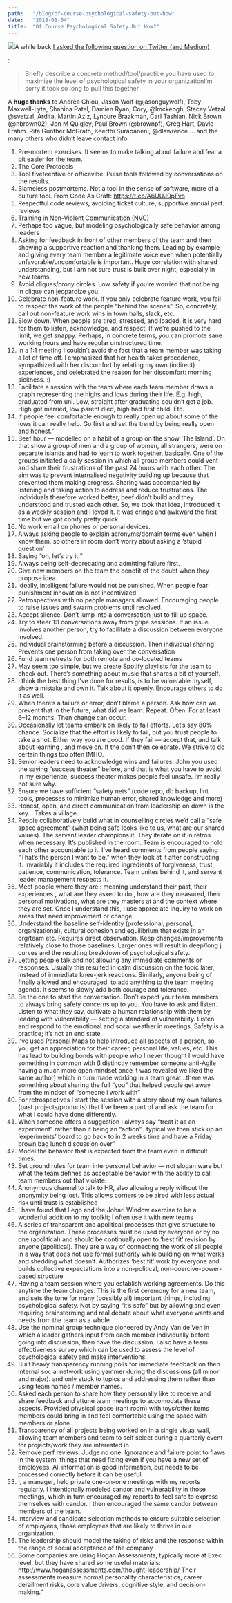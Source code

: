 ```yaml
---
path:	"/blog/of-course-psychological-safety-but-how"
date:	"2018-01-04"
title:	"Of Course Psychological Safety…But How?"
---
```


![](/images/1*xqQ7aOtdvHC1_5BVdR8mGg@2x.jpeg)A while back [I asked the following question on Twitter (and Medium)](https://medium.com/@johnpcutler/actionable-ways-to-improve-psychological-safety-on-teams-9d9a2a3940cf?source=linkShare-4c3f4fe11e6b-1515039761)

:


> Briefly describe a concrete method/tool/practice you have used to maximize the level of psychological safety in your organizationI’m sorry it took so long to pull this together.

A **huge thanks** to Andrea Chiou, Jason Wolf (@jasonguywolf), Toby Maxwell-Lyte, Shahina Patel, Damien Ryan, Cory, @lmckeogh, Stacey Vetzal @svetzal, Ardita, Martin Aziz, Lynoure Braakman, Carl Tashian, Nick Brown (@nbrown02), Jon M Quigley, Paul Brown (@brownpf), Greg Hart, David Frahm. Rita Gunther McGrath, Keerthi Surapaneni, @dlawrence … and the many others who didn’t leave contact info.

1. Pre-mortem exercises. It seems to make talking about failure and fear a bit easier for the team.
2. The Core Protocols
3. Tool fiveteenfive or officevibe. Pulse tools followed by conversations on the results.
4. Blameless postmortems. Not a tool in the sense of software, more of a culture tool. From Code As Craft: https://t.co/A6UUJ0pFvo
5. Respectful code reviews, avoiding ticket culture, supportive annual perf. reviews.
6. Training in Non-Violent Communication (NVC)
7. Perhaps too vague, but modeling psychologically safe behavior among leaders
8. Asking for feedback in front of other members of the team and then showing a supportive reaction and thanking them. Leading by example and giving every team member a legitimate voice even when potentially unfavorable/uncomfortable is important. Huge correlation with shared understanding, but I am not sure trust is built over night, especially in new teams.
9. Avoid cliques/crony circles. Low safety if you’re worried that not being in clique can jeopardize you.
10. Celebrate non-feature work. If you only celebrate feature work, you fail to respect the work of the people “behind the scenes”. So, concretely, call out non-feature work wins in town halls, slack, etc.
11. Slow down. When people are tired, stressed, and loaded, it is very hard for them to listen, acknowledge, and respect. If we’re pushed to the limit, we get snappy. Perhaps, in concrete terms, you can promote sane working hours and have regular unstructured time.
12. In a 1:1 meeting I couldn’t avoid the fact that a team member was taking a lot of time off. I emphasized that her health takes precedence, sympathized with her discomfort by relating my own (indirect) experiences, and celebrated the reason for her discomfort: morning sickness. :)
13. Facilitate a session with the team where each team member draws a graph representing the highs and lows during their life. E.g. high, graduated from uni. Low, straight after graduating couldn’t get a job. High got married, low parent died, high had first child. Etc.
14. If people feel comfortable enough to really open up about some of the lows it can really help. Go first and set the trend by being really open and honest.”
15. Beef hour — modelled on a habit of a group on the show ‘The Island’. On that show a group of men and a group of women, all strangers, were on separate islands and had to learn to work together, basically. One of the groups initiated a daily session in which all group members could vent and share their frustrations of the past 24 hours with each other. The aim was to prevent internalised negativity building up because that prevented them making progress. Sharing was accompanied by listening and taking action to address and reduce frustrations. The individuals therefore worked better, beef didn’t build and they understood and trusted each other. So, we took that idea, introduced it as a weekly session and I loved it. It was cringe and awkward the first time but we got comfy pretty quick.
16. No work email on phones or personal devices.
17. Always asking people to explain acronyms/domain terms even when I know them, so others in room don’t worry about asking a ‘stupid question’
18. Saying “oh, let’s try it!”
19. Always being self-deprecating and admitting failure first.
20. Give new members on the team the benefit of the doubt when they propose idea.
21. Ideally, intelligent failure would not be punished. When people fear punishment innovation is not incentivized.
22. Retrospectives with no people managers allowed. Encouraging people to raise issues and swarm problems until resolved.
23. Accept silence. Don’t jump into a conversation just to fill up space.
24. Try to steer 1:1 conversations away from gripe sessions. If an issue involves another person, try to facilitate a discussion between everyone involved.
25. Individual brainstorming before a discussion. Then individual sharing. Prevents one person from taking over the conversation
26. Fund team retreats for both remote and co-located teams
27. May seem too simple, but we create Spotify playlists for the team to check out. There’s something about music that shares a bit of yourself.
28. I think the best thing I’ve done for results, is to be vulnerable myself, show a mistake and own it. Talk about it openly. Encourage others to do it as well.
29. When there’s a failure or error, don’t blame a person. Ask how can we prevent that in the future, what did we learn. Repeat. Often. For at least 6–12 months. Then change can occur.
30. Occasionally let teams embark on likely to fail efforts. Let’s say 80% chance. Socialize that the effort is likely to fail, but you trust people to take a shot. Either way you are good. If they fail — accept that, and talk about learning , and move on. If the don’t then celebrate. We strive to do certain things too often IMHO.
31. Senior leaders need to acknowledge wins and failures. John you used the saying “success theater” before, and that is what you have to avoid. In my experience, success theater makes people feel unsafe. I’m really not sure why.
32. Ensure we have sufficient “safety nets” (code repo, db backup, lint tools, processes to minimize human error, shared knowledge and more)
33. Honest, open, and direct communication from leadership on down is the key… Takes a village.
34. People collaboratively build what in counselling circles we’d call a “safe space agreement” (what being safe looks like to us, what are our shared values). The servant leader champions it. They iterate on it in retros when necessary. It’s published in the room. Team is encouraged to hold each other accountable to it. I’ve heard comments from people saying “That’s the person I want to be.” when they look at it after constructing it. Invariably it includes the required ingredients of forgiveness, trust, patience, communication, tolerance. Team unites behind it, and servant leader management respects it.
35. Meet people where they are : meaning understand their past, their experiences , what are they asked to do , how are they measured, their personal motivations, what are they masters at and the context where they are set. Once I understand this, I use appreciate inquiry to work on areas that need improvement or change.
36. Understand the baseline self-identity (professional, personal, organizational), cultural cohesion and equilibrium that exists in an org/team etc. Requires direct observation. Keep changes/improvements relatively close to those baselines. Larger ones will result in deep/long j curves and the resulting breakdown of psychological safety.
37. Letting people talk and not allowing any immediate comments or responses. Usually this resulted in calm discussion on the topic later, instead of immediate knee-jerk reactions. Similarly, anyone being of finally allowed and encouraged. to add anything to the team meeting agenda. It seems to slowly add both courage and tolerance.
38. Be the one to start the conversation. Don’t expect your team members to always bring safety concerns up to you. You have to ask and listen. Listen to what they say, cultivate a human relationship with them by leading with vulnerability — setting a standard of vulnerability. Listen and respond to the emotional and socal weather in meetings. Safety is a practice; it’s not an end state.
39. I’ve used Personal Maps to help introduce all aspects of a person, so you get an appreciation for their career, personal life, values, etc. This has lead to building bonds with people who I never thought I would have something in common with (I distinctly remember someone anti-Agile having a much more open mindset once it was revealed we liked the same author) which in turn made working in a team great…there was something about sharing the full “you” that helped people get away from the mindset of “someone i work with”
40. For retrospectives I start the session with a story about my own failures (past projects/products) that I’ve been a part of and ask the team for what I could have done differently.
41. When someone offers a suggestion I always say “treat it as an experiment” rather than it being an “action”…typical we then stick up an ‘experiments’ board to go back to in 2 weeks time and have a Friday brown bag lunch discussion over”
42. Model the behavior that is expected from the team even in difficult times.
43. Set ground rules for team interpersonal behavior — not slogan ware but what the team defines as acceptable behavior with the ability to call team members out that violate.
44. Anonymous channel to talk to HR, also allowing a reply without the anonymity being lost. This allows corners to be aired with less actual risk until trust is established
45. I have found that Lego and the Johari Window exercise to be a wonderful addition to my toolkit; I often use it with new teams
46. A series of transparent and apolitical processes that give structure to the organization. These processes must be used by everyone or by no one (apolitical) and should be continually open to ‘best fit’ revision by anyone (apolitical). They are a way of connecting the work of all people in a way that does not use formal authority while building on what works and shedding what doesn’t. Authorizes ‘best fit’ work by everyone and builds collective expectations into a non-political, non-coercive-power-based structure
47. Having a team session where you establish working agreements. Do this anytime the team changes. This is the first ceremony for a new team, and sets the tone for many (possibly all) important things, including psychological safety. Not by saying “it’s safe” but by allowing and even requiring brainstorming and real debate about what everyone wants and needs from the team as a whole.
48. Use the nominal group technique pioneered by Andy Van de Ven in which a leader gathers input from each member individually before going into discussion, then have the discussion. I also have a team effectiveness survey which can be used to assess the level of psychological safety and make interventions.
49. Built heavy transparency running polls for immediate feedback on then internal social network using yammer during the discussions (all minor and major). and only stuck to topics and addressing them rather than using team names / member names.
50. Asked each person to share how they personally like to receive and share feedback and attune team meetings to accomodate these aspects. Provided physical space (rant room) with toys/other items members could bring in and feel comfortable using the space with members or alone.
51. Transparency of all projects being worked on in a single visual wall, allowing team members and team to self select during a quarterly event for projects/work they are interested in
52. Remove perf reviews. Judge no one. Ignorance and failure point to flaws in the system, things that need fixing even if you have a new set of employees. All information is good information, but needs to be processed correctly before it can be useful.
53. I, a manager, held private one-on-one meetings with my reports regularly. I intentionally modeled candor and vulnerability in those meetings, which in turn encouraged my reports to feel safe to express themselves with candor. I then encouraged the same candor between members of the team.
54. Interview and candidate selection methods to ensure suitable selection of employees, those employees that are likely to thrive in our organization.
55. The leadership should model the taking of risks and the response within the range of social acceptance of the company
56. Some companies are using Hogan Assessments, typically more at Exec level, but they have shared some useful materials: http://www.hoganassessments.com/thought-leadership/ Their assessments measure normal personality characteristics, career derailment risks, core value drivers, cognitive style, and decision-making.”
